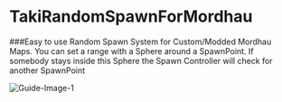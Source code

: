 # TakiRandomSpawnForMordhau
###Easy to use Random Spawn System for Custom/Modded Mordhau Maps. You can set a range with a Sphere around a SpawnPoint. If somebody stays inside this Sphere the Spawn Controller will check for another SpawnPoint

![Guide-Image-1](https://i.imgur.com/FJ45KYl.jpg)
